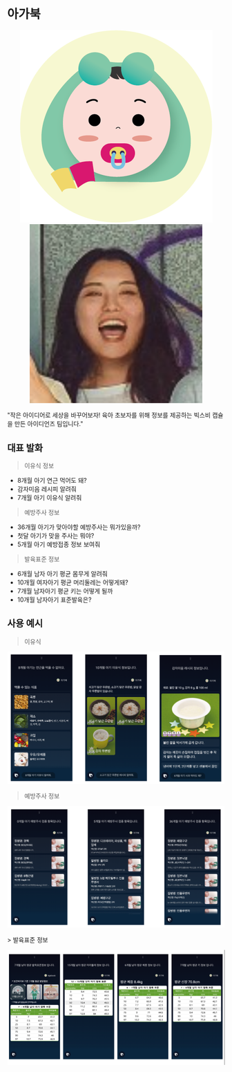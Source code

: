 # 아가북
<p align="center">
  <img src="./images/agabook_icon.png"/>
  <img width="400px" src="./images/jiyoung.png"/>
</p>
"작은 아이디어로 세상을 바꾸어보자! 육아 초보자를 위해 정보를 제공하는 빅스비 캡슐을 만든 아이디언즈 팀입니다."




## 대표 발화
> 이유식 정보

- 8개월 아기 연근 먹어도 돼?
- 감자미음 레시피 알려줘
- 7개월 아기 이유식 알려줘

> 예방주사 정보

- 36개월 아기가 맞아야할 예방주사는 뭐가있을까?
- 첫달 아기가 맞을 주사는 뭐야?
- 5개월 아기 예방접종 정보 보여줘


>발육표준 정보

- 6개월 남자 아기 평균 몸무게 알려줘
- 10개월 여자아기 평균 머리둘레는 어떻게돼?
- 7개월 남자아기 평균 키는 어떻게 될까
- 10개월 남자아기 표준발육은?

## 사용 예시
> 이유식
<p align="center">
  <img src="./images/example01.png"/>
</p>

> 예방주사 정보
<p align="center">
  <img src="./images/example02.png"/>
</p>
> 발육표준 정보
<p align="center">
  <img src="./images/example03.png"/>
</p>

